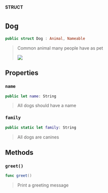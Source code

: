 **STRUCT**

# `Dog`

```swift
public struct Dog : Animal, Nameable
```

> Common animal many people have as pet
>
> ![](https://media.giphy.com/media/mCRJDo24UvJMA/giphy.gif)

## Properties
### `name`

```swift
public let name: String
```

> All dogs should have a name

### `family`

```swift
public static let family: String
```

> All dogs are canines

## Methods
### `greet()`

```swift
func greet()
```

> Print a greeting message
